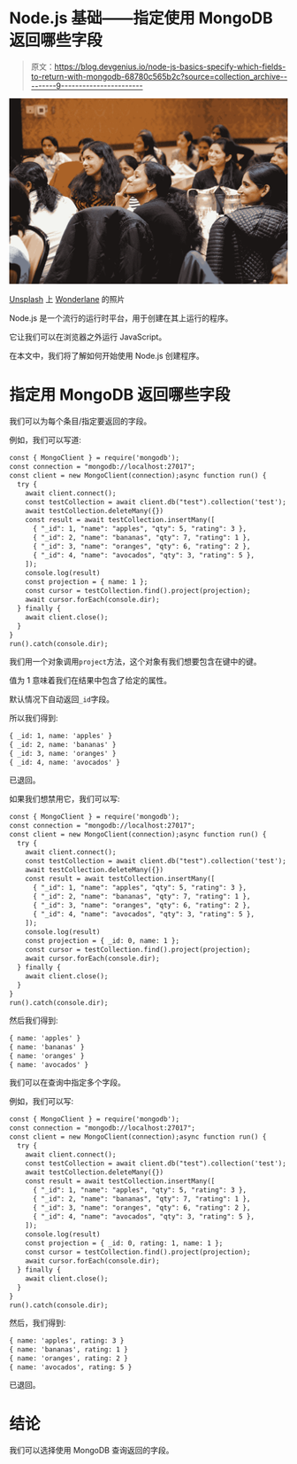 # Node.js 基础——指定使用 MongoDB 返回哪些字段

> 原文：<https://blog.devgenius.io/node-js-basics-specify-which-fields-to-return-with-mongodb-68780c565b2c?source=collection_archive---------9----------------------->

![](img/8a0d2786affa10fdc93ef53bf238c0fe.png)

[Unsplash](https://unsplash.com?utm_source=medium&utm_medium=referral) 上 [Wonderlane](https://unsplash.com/@wonderlane?utm_source=medium&utm_medium=referral) 的照片

Node.js 是一个流行的运行时平台，用于创建在其上运行的程序。

它让我们可以在浏览器之外运行 JavaScript。

在本文中，我们将了解如何开始使用 Node.js 创建程序。

# 指定用 MongoDB 返回哪些字段

我们可以为每个条目/指定要返回的字段。

例如，我们可以写道:

```
const { MongoClient } = require('mongodb');
const connection = "mongodb://localhost:27017";
const client = new MongoClient(connection);async function run() {
  try {
    await client.connect();
    const testCollection = await client.db("test").collection('test');
    await testCollection.deleteMany({})
    const result = await testCollection.insertMany([
      { "_id": 1, "name": "apples", "qty": 5, "rating": 3 },
      { "_id": 2, "name": "bananas", "qty": 7, "rating": 1 },
      { "_id": 3, "name": "oranges", "qty": 6, "rating": 2 },
      { "_id": 4, "name": "avocados", "qty": 3, "rating": 5 },
    ]);
    console.log(result)
    const projection = { name: 1 };
    const cursor = testCollection.find().project(projection);
    await cursor.forEach(console.dir);
  } finally {
    await client.close();
  }
}
run().catch(console.dir);
```

我们用一个对象调用`project`方法，这个对象有我们想要包含在键中的键。

值为 1 意味着我们在结果中包含了给定的属性。

默认情况下自动返回`_id`字段。

所以我们得到:

```
{ _id: 1, name: 'apples' }
{ _id: 2, name: 'bananas' }
{ _id: 3, name: 'oranges' }
{ _id: 4, name: 'avocados' }
```

已退回。

如果我们想禁用它，我们可以写:

```
const { MongoClient } = require('mongodb');
const connection = "mongodb://localhost:27017";
const client = new MongoClient(connection);async function run() {
  try {
    await client.connect();
    const testCollection = await client.db("test").collection('test');
    await testCollection.deleteMany({})
    const result = await testCollection.insertMany([
      { "_id": 1, "name": "apples", "qty": 5, "rating": 3 },
      { "_id": 2, "name": "bananas", "qty": 7, "rating": 1 },
      { "_id": 3, "name": "oranges", "qty": 6, "rating": 2 },
      { "_id": 4, "name": "avocados", "qty": 3, "rating": 5 },
    ]);
    console.log(result)
    const projection = { _id: 0, name: 1 };
    const cursor = testCollection.find().project(projection);
    await cursor.forEach(console.dir);
  } finally {
    await client.close();
  }
}
run().catch(console.dir);
```

然后我们得到:

```
{ name: 'apples' }
{ name: 'bananas' }
{ name: 'oranges' }
{ name: 'avocados' }
```

我们可以在查询中指定多个字段。

例如，我们可以写:

```
const { MongoClient } = require('mongodb');
const connection = "mongodb://localhost:27017";
const client = new MongoClient(connection);async function run() {
  try {
    await client.connect();
    const testCollection = await client.db("test").collection('test');
    await testCollection.deleteMany({})
    const result = await testCollection.insertMany([
      { "_id": 1, "name": "apples", "qty": 5, "rating": 3 },
      { "_id": 2, "name": "bananas", "qty": 7, "rating": 1 },
      { "_id": 3, "name": "oranges", "qty": 6, "rating": 2 },
      { "_id": 4, "name": "avocados", "qty": 3, "rating": 5 },
    ]);
    console.log(result)
    const projection = { _id: 0, rating: 1, name: 1 };
    const cursor = testCollection.find().project(projection);
    await cursor.forEach(console.dir);
  } finally {
    await client.close();
  }
}
run().catch(console.dir);
```

然后，我们得到:

```
{ name: 'apples', rating: 3 }
{ name: 'bananas', rating: 1 }
{ name: 'oranges', rating: 2 }
{ name: 'avocados', rating: 5 }
```

已退回。

# 结论

我们可以选择使用 MongoDB 查询返回的字段。
